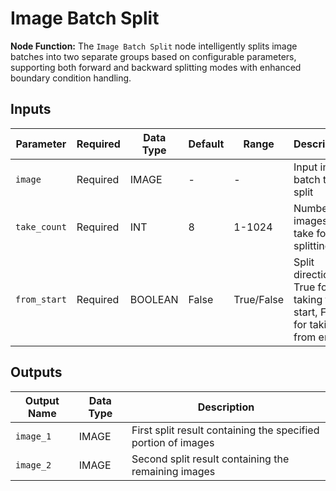 # Image Batch Split

**Node Function:** The `Image Batch Split` node intelligently splits image batches into two separate groups based on configurable parameters, supporting both forward and backward splitting modes with enhanced boundary condition handling.

## Inputs

| Parameter | Required | Data Type | Default | Range | Description |
|--|--|--|--|--|--|
| `image` | Required | IMAGE | - | - | Input image batch to be split |
| `take_count` | Required | INT | 8 | 1-1024 | Number of images to take for splitting |
| `from_start` | Required | BOOLEAN | False | True/False | Split direction: True for taking from start, False for taking from end |

## Outputs

| Output Name | Data Type | Description |
|-------------|-----------|-------------|
| `image_1` | IMAGE | First split result containing the specified portion of images |
| `image_2` | IMAGE | Second split result containing the remaining images |